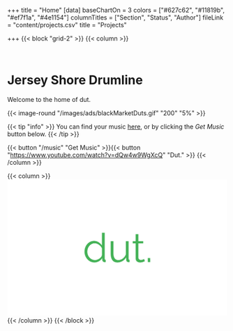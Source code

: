 +++
title = "Home"
[data]
baseChartOn = 3
colors = ["#627c62", "#11819b", "#ef7f1a", "#4e1154"]
columnTitles = ["Section", "Status", "Author"]
fileLink = "content/projects.csv"
title = "Projects"

+++
{{< block "grid-2" >}}
{{< column >}}

<br>

# **Jersey Shore Drumline**

Welcome to the home of dut.

{{< image-round "/images/ads/blackMarketDuts.gif" "200" "5%" >}}

{{< tip "info" >}}
You can find your music [here](/music), or by clicking the *Get Music* button below.
{{< /tip >}}

{{< button "/music" "Get Music" >}}{{< button "https://www.youtube.com/watch?v=dQw4w9WgXcQ" "Dut." >}}
{{< /column >}}

{{< column >}}
![diy](/images/dut.png)
{{< /column >}}
{{< /block >}}